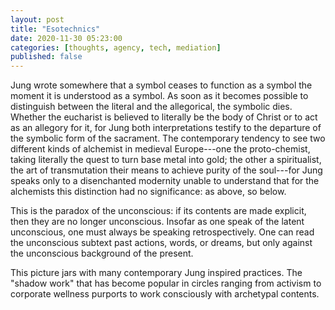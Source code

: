 ```yaml
---
layout: post
title: "Esotechnics"
date: 2020-11-30 05:23:00
categories: [thoughts, agency, tech, mediation]
published: false
---
```


Jung wrote somewhere that a symbol ceases to function as a symbol the moment it is understood as a symbol. As soon as it becomes possible to distinguish between the literal and the allegorical, the symbolic dies. Whether the eucharist is believed to literally be the body of Christ or to act as an allegory for it, for Jung both interpretations testify to the departure of the symbolic form of the sacrament. The contemporary tendency to see two different kinds of alchemist in medieval Europe---one the proto-chemist, taking literally the quest to turn base metal into gold; the other a spiritualist, the art of transmutation their means to achieve purity of the soul---for Jung speaks only to a disenchanted modernity unable to understand that for the alchemists this distinction had no significance: as above, so below.

This is the paradox of the unconscious: if its contents are made explicit, then they are no longer unconscious. Insofar as one speak of the latent unconscious, one must always be speaking retrospectively. One can read the unconscious subtext past actions, words, or dreams, but only against the unconscious background of the present.

This picture jars with many contemporary Jung inspired practices. The "shadow work" that has become popular in circles ranging from activism to corporate wellness purports to work consciously with archetypal contents.  
